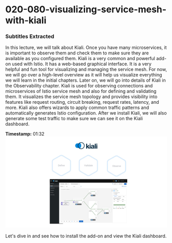 # 020-080-visualizing-service-mesh-with-kiali



### Subtitles Extracted
In this lecture, we will talk about Kiali. Once you have many microservices, it is important to observe them and check them to make sure they are available as you configured them. Kiali is a very common and powerful add-on used with Istio. It has a web-based graphical interface. It is a very helpful and fun tool for visualizing and managing the service mesh. For now, we will go over a high-level overview as it will help us visualize everything we will learn in the initial chapters. Later on, we will go into details of Kiali in the Observability chapter. Kiali is used for observing connections and microservices of Istio service mesh and also for defining and validating them. It visualizes the service mesh topology and provides visibility into features like request routing, circuit breaking, request rates, latency, and more. Kiali also offers wizards to apply common traffic patterns and automatically generates Istio configuration. After we install Kiali, we will also generate some test traffic to make sure we can see it on the Kiali dashboard.

**Timestamp:** 01:32
![Screenshot](01_32_196.png)

Let's dive in and see how to install the add-on and view the Kiali dashboard.

